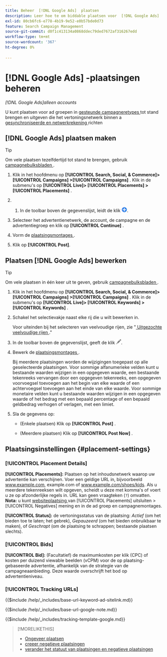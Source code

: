 ```yaml
---
title: Beheer  [!DNL Google Ads]  plaatsen
description: Leer hoe te om biddable plaatsen voor  [!DNL Google Ads]  ad groepen tot stand te brengen en te beheren.
exl-id: 80cb6fc6-e778-4b19-9e52-e0b57bde0d73
feature: Search Campaign Management
source-git-commit: d0f1c413134a0868ddec79ded7672af316267edd
workflow-type: tm+mt
source-wordcount: '367'
ht-degree: 0%

---
```


# [!DNL Google Ads] -plaatsingen beheren

*[!DNL Google Ads]alleen accounts*

U kunt plaatsen voor ad groepen in [ gesteunde campagneretypes ](/help/search-social-commerce/introduction/supported-inventory.md) tot stand brengen en uitgeven die het vertoningsnetwerk binnen a [ gesynchroniseerde en netwerkrekening ](/help/search-social-commerce/campaign-management/accounts/ad-network-account-about.md) richten

## [!DNL Google Ads] plaatsen maken

>[!TIP]
>
>Om vele plaatsen tezelfdertijd tot stand te brengen, gebruik [ campagnebulksbladen ](/help/search-social-commerce/campaign-management/bulksheets/bulksheet-about.md).

1. Klik in het hoofdmenu op **[!UICONTROL Search, Social, & Commerce]> [!UICONTROL Campaigns] >[!UICONTROL Campaigns]** . Klik in de submenu&#39;s op **[!UICONTROL Live]> [!UICONTROL Placements] >[!UICONTROL Placements]** .

1. &#x200B;
   1. In de toolbar boven de gegevenslijst, leidt de klik ![ ](/help/search-social-commerce/assets/add.png " tot ").

1. Selecteer het advertentienetwerk, de account, de campagne en de advertentiegroep en klik op **[!UICONTROL Continue]** .

1. Vorm de [ plaatsingsmontages ](#placement-settings).

1. Klik op **[!UICONTROL Post]**.

## Plaatsen [!DNL Google Ads] bewerken

>[!TIP]
>
>Om vele plaatsen in één keer uit te geven, gebruik [ campagnebulksbladen ](/help/search-social-commerce/campaign-management/bulksheets/bulksheet-about.md).

1. Klik in het hoofdmenu op **[!UICONTROL Search, Social, & Commerce]> [!UICONTROL Campaigns] >[!UICONTROL Campaigns]** . Klik in de submenu&#39;s op **[!UICONTROL Live]> [!UICONTROL Keywords] >[!UICONTROL Keywords]** .

1. Schakel het selectievakje naast elke rij die u wilt bewerken in.

   Voor uiteinden bij het selecteren van veelvoudige rijen, zie &quot;[ Uitgezochte veelvoudige rijen ](/help/search-social-commerce/common-tasks/navigation-editing-selection/multiple-rows-select.md).&quot;

1. In de toolbar boven de gegevenslijst, geeft de klik ![ ](/help/search-social-commerce/assets/edit.png " uit ").

1. Bewerk de [ plaatsingsmontages ](#placement-settings).

   Bij meerdere plaatsingen worden de wijzigingen toegepast op alle geselecteerde plaatsingen. Voor sommige alfanumerieke velden kunt u bestaande waarden wijzigen in een opgegeven waarde, een bestaande tekenreeks vervangen door een opgegeven tekenreeks, een opgegeven voorvoegsel toevoegen aan het begin van elke waarde of een achtervoegsel toevoegen aan het einde van elke waarde. Voor sommige monetaire velden kunt u bestaande waarden wijzigen in een opgegeven waarde of het bedrag met een bepaald percentage of een bepaald geldbedrag verhogen of verlagen, met een limiet.

1. Sla de gegevens op:

   * (Enkele plaatsen) Klik op **[!UICONTROL Post]** .

   * (Meerdere plaatsen) Klik op **[!UICONTROL Post Now]** .

## Plaatsingsinstellingen {#placement-settings}

### [!UICONTROL Placement Details]

**[!UICONTROL Placements]:** Plaatsen op het inhoudsnetwerk waarop uw advertentie kan verschijnen. Voer een geldige URL in, bijvoorbeeld www.example.com, example.com of www.example.com/shoes/kids. Als u meerdere tekenreeksen wilt opgeven, scheidt u deze met komma&#39;s of voert u ze op afzonderlijke regels in. URL kan geen vraagteken (`?`) omvatten. **Nota:** u kunt [ websiteplaatsing ](placement-negative-create.md) van [!UICONTROL Placements] uitsluiten > [!UICONTROL Negatives] mening en in de ad groep en campagnemontages.

**[!UICONTROL Status]:** de vertoningsstatus van de plaatsing: *Actief* (om het bieden toe te laten; het gebrek), *Gepauzeerd* (om het bieden onbruikbaar te maken), of *Geschrapt* (om de plaatsing te schrappen; bestaande plaatsen slechts).

### [!UICONTROL Bids]

**[!UICONTROL Bid]:** (Facultatief) de maximumkosten per klik (CPC) of kosten per duizend viewable beelden (vCPM) voor de op plaatsing-gebaseerde advertentie, afhankelijk van de strategie van de campagneaanbieding. Deze waarde overschrijft het bod op advertentieniveau.

<!-- If the placement is in a standard optimized portfolio, then the specified bid is applied for one day. Afterward, the optimization capability places bids according to its own calculations. -->

### [!UICONTROL Tracking URLs]

<!-- **[!UICONTROL Base URL]:** -->

{{$include /help/_includes/base-url-keyword-ad-sitelink.md}}

<!-- note -->

{{$include /help/_includes/base-url-google-note.md}}

<!-- **[!UICONTROL Tracking Template]:** -->

{{$include /help/_includes/tracking-template-google.md}}

>[!MORELIKETHIS]
>
>* [ Ongeveer plaatsen ](placement-about.md)
>* [ creeer negatieve plaatsingen ](placement-negative-create.md)
>* [ verander het statuut van plaatsingen en negatieve plaatsingen ](placement-status-edit.md)
